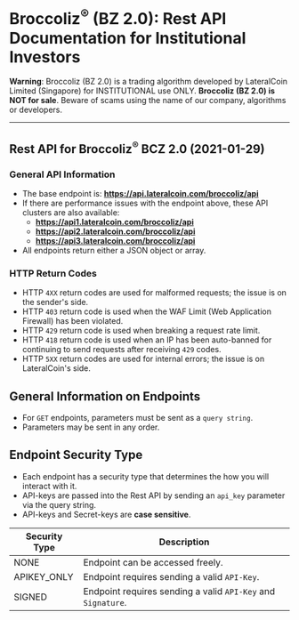 # Broccoliz<sup>&reg;</sup> (BZ 2.0): Rest API Documentation for Institutional Investors
**Warning**: Broccoliz (BZ 2.0) is a trading algorithm developed by LateralCoin Limited (Singapore) for INSTITUTIONAL use ONLY. **Broccoliz (BZ 2.0) is NOT for sale**. Beware of scams using the name of our company, algorithms or developers. 
<hr />

## Rest API for Broccoliz<sup>&reg;</sup> BCZ 2.0 (2021-01-29)

### General API Information
* The base endpoint is: **https://api.lateralcoin.com/broccoliz/api**
* If there are performance issues with the endpoint above, these API clusters are also available:
  * **https://api1.lateralcoin.com/broccoliz/api**
  * **https://api2.lateralcoin.com/broccoliz/api**
  * **https://api3.lateralcoin.com/broccoliz/api**
* All endpoints return either a JSON object or array.

### HTTP Return Codes

* HTTP `4XX` return codes are used for malformed requests;
  the issue is on the sender's side.
* HTTP `403` return code is used when the WAF Limit (Web Application Firewall) has been violated.
* HTTP `429` return code is used when breaking a request rate limit.
* HTTP `418` return code is used when an IP has been auto-banned for continuing to send requests after receiving `429` codes.
* HTTP `5XX` return codes are used for internal errors; the issue is on
  LateralCoin's side.
  
## General Information on Endpoints
* For `GET` endpoints, parameters must be sent as a `query string`.
* Parameters may be sent in any order.

 ## Endpoint Security Type
 * Each endpoint has a security type that determines the how you will interact with it.
 * API-keys are passed into the Rest API by sending an `api_key` parameter via the query string.
 * API-keys and Secret-keys are **case sensitive**.
 
Security Type | Description
------------ | ------------
NONE | Endpoint can be accessed freely.
APIKEY_ONLY | Endpoint requires sending a valid `API-Key`.
SIGNED | Endpoint requires sending a valid `API-Key` and `Signature`.
 
 
 
 
 
 
 
 
  
  
